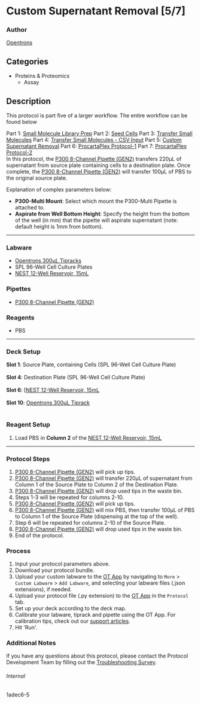 # Custom Supernatant Removal [5/7]

### Author
[Opentrons](https://opentrons.com/)

## Categories
* Proteins & Proteomics
	* Assay

## Description
This protocol is part five of a larger workflow. The entire workflow can be found below</br>

Part 1: [Small Molecule Library Prep](./1adec6)
Part 2: [Seed Cells](./1adec6-2)
Part 3: [Transfer Small Molecules](./1adec6-3)
Part 4: [Transfer Small Molecules - CSV Input](./1adec6-4)
Part 5: [Custom Supernatant Removal](./1adec6-5)
Part 6: [ProcartaPlex Protocol-1](./1adec6-6)
Part 7: [ProcartaPlex Protocol-2](./1adec6-7)
</br>
In this protocol, the [P300 8-Channel Pipette (GEN2)](https://shop.opentrons.com/collections/ot-2-pipettes/products/8-Channel-electronic-pipette) transfers 220µL of supernatant from source plate containing cells to a destination plate. Once complete, the [P300 8-Channel Pipette (GEN2)](https://shop.opentrons.com/collections/ot-2-pipettes/products/8-Channel-electronic-pipette) will transfer 100µL of PBS to the original source plate.

Explanation of complex parameters below:
* **P300-Multi Mount**: Select which mount the P300-Multi Pipette is attached to.
* **Aspirate from Well Bottom Height**: Specify the height from the bottom of the well (in mm) that the pipette will aspirate supernatant (note: default height is 1mm from bottom).


---

### Labware
* [Opentrons 300µL Tipracks](https://shop.opentrons.com/collections/opentrons-tips/products/opentrons-300ul-tips)
* SPL 96-Well Cell Culture Plates
* [NEST 12-Well Reservoir, 15mL](https://shop.opentrons.com/collections/verified-labware/products/nest-12-well-reservoir-15-ml)

### Pipettes
* [P300 8-Channel Pipette (GEN2)](https://shop.opentrons.com/collections/ot-2-pipettes/products/8-Channel-electronic-pipette)

### Reagents
* PBS

---

### Deck Setup
**Slot 1**: Source Plate, containing Cells (SPL 96-Well Cell Culture Plate)</br>
</br>
**Slot 4**: Destination Plate (SPL 96-Well Cell Culture Plate)</br>
</br>
**Slot 6**: [[NEST 12-Well Reservoir, 15mL](https://shop.opentrons.com/collections/verified-labware/products/nest-12-well-reservoir-15-ml)</br>
</br>
**Slot 10**: [Opentrons 300µL Tiprack](https://shop.opentrons.com/collections/opentrons-tips/products/opentrons-300ul-tips)</br>
</br>


### Reagent Setup
1. Load PBS in **Column 2** of the [NEST 12-Well Reservoir, 15mL](https://shop.opentrons.com/collections/verified-labware/products/nest-12-well-reservoir-15-ml)


---

### Protocol Steps
1. [P300 8-Channel Pipette (GEN2)](https://shop.opentrons.com/collections/ot-2-pipettes/products/8-Channel-electronic-pipette) will pick up tips.
2. [P300 8-Channel Pipette (GEN2)](https://shop.opentrons.com/collections/ot-2-pipettes/products/8-Channel-electronic-pipette) will transfer 220µL of supernatant from Column 1 of the Source Plate to Column 2 of the Destination Plate.
3. [P300 8-Channel Pipette (GEN2)](https://shop.opentrons.com/collections/ot-2-pipettes/products/8-Channel-electronic-pipette) will drop used tips in the waste bin.
4. Steps 1-3 will be repeated for columns 2-10.
5. [P300 8-Channel Pipette (GEN2)](https://shop.opentrons.com/collections/ot-2-pipettes/products/8-Channel-electronic-pipette) will pick up tips.
6. [P300 8-Channel Pipette (GEN2)](https://shop.opentrons.com/collections/ot-2-pipettes/products/8-Channel-electronic-pipette) will mix PBS, then transfer 100µL of PBS to Column 1 of the Source Plate (dispensing at the top of the well).
7. Step 6 will be repeated for columns 2-10 of the Source Plate.
8. [P300 8-Channel Pipette (GEN2)](https://shop.opentrons.com/collections/ot-2-pipettes/products/8-Channel-electronic-pipette) will drop used tips in the waste bin.
9. End of the protocol.

### Process
1. Input your protocol parameters above.
2. Download your protocol bundle.
3. Upload your custom labware to the [OT App](https://opentrons.com/ot-app) by navigating to `More` > `Custom Labware` > `Add Labware`, and selecting your labware files (.json extensions), if needed.
4. Upload your protocol file (.py extension) to the [OT App](https://opentrons.com/ot-app) in the `Protocol` tab.
5. Set up your deck according to the deck map.
6. Calibrate your labware, tiprack and pipette using the OT App. For calibration tips, check out our [support articles](https://support.opentrons.com/en/collections/1559720-guide-for-getting-started-with-the-ot-2).
7. Hit 'Run'.

### Additional Notes
If you have any questions about this protocol, please contact the Protocol Development Team by filling out the [Troubleshooting Survey](https://protocol-troubleshooting.paperform.co/).

###### Internal
1adec6-5
